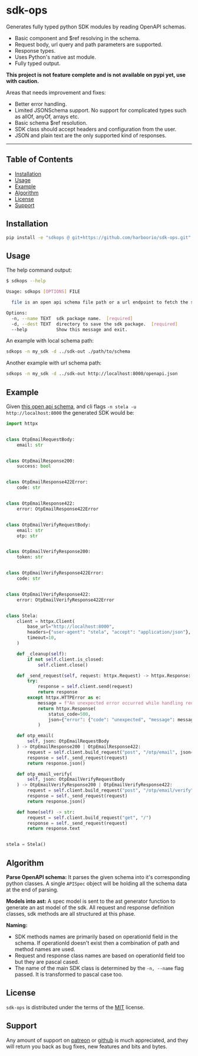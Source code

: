 # sdk-ops

Generates fully typed python SDK modules by reading OpenAPI schemas.
- Basic component and $ref resolving in the schema.
- Request body, url query and path parameters are supported.
- Response types.
- Uses Python's native ast module.
- Fully typed output.

**This project is not feature complete and is not available on pypi yet, use with caution.**

Areas that needs improvement and fixes:
- Better error handling.
- Limited JSONSchema support. No support for complicated types such as allOf, anyOf, arrays etc.
- Basic schema $ref resolution.
- SDK class should accept headers and configuration from the user.
- JSON and plain text are the only supported kind of responses.

-----

## Table of Contents

- [Installation](#installation)
- [Usage](#usage)
- [Example](#example)
- [Algorithm](#algorithm)
- [License](#license)
- [Support](#support)

## Installation

```sh
pip install -e "sdkops @ git+https://github.com/harboorio/sdk-ops.git"
```

## Usage

The help command output:
```sh
$ sdkops --help

Usage: sdkops [OPTIONS] FILE

  file is an open api schema file path or a url endpoint to fetch the schema.

Options:
  -n, --name TEXT  sdk package name.  [required]
  -d, --dest TEXT  directory to save the sdk package.  [required]
  --help           Show this message and exit.

```

An example with local schema path:
```sh
sdkops -n my_sdk -d ../sdk-out ./path/to/schema
```

Another example with url schema path:
```sh
sdkops -n my_sdk -d ../sdk-out http://localhost:8000/openapi.json
```

## Example

Given [this open api schema](./tests/schema_sample1.json), and
cli flags `-n stela -u http://localhost:8000` the generated SDK would be:
```python
import httpx


class OtpEmailRequestBody:
    email: str


class OtpEmailResponse200:
    success: bool


class OtpEmailResponse422Error:
    code: str


class OtpEmailResponse422:
    error: OtpEmailResponse422Error


class OtpEmailVerifyRequestBody:
    email: str
    otp: str


class OtpEmailVerifyResponse200:
    token: str


class OtpEmailVerifyResponse422Error:
    code: str


class OtpEmailVerifyResponse422:
    error: OtpEmailVerifyResponse422Error


class Stela:
    client = httpx.Client(
        base_url="http://localhost:8000",
        headers={"user-agent": "stela", "accept": "application/json"},
        timeout=10,
    )

    def _cleanup(self):
        if not self.client.is_closed:
            self.client.close()

    def _send_request(self, request: httpx.Request) -> httpx.Response:
        try:
            response = self.client.send(request)
            return response
        except httpx.HTTPError as e:
            message = f"An unexpected error occurred while handling request to {e.request.url}. {e}"
            return httpx.Response(
                status_code=500,
                json={"error": {"code": "unexpected", "message": message}},
            )

    def otp_email(
        self, json: OtpEmailRequestBody
    ) -> OtpEmailResponse200 | OtpEmailResponse422:
        request = self.client.build_request("post", "/otp/email", json=json)
        response = self._send_request(request)
        return response.json()

    def otp_email_verify(
        self, json: OtpEmailVerifyRequestBody
    ) -> OtpEmailVerifyResponse200 | OtpEmailVerifyResponse422:
        request = self.client.build_request("post", "/otp/email/verify", json=json)
        response = self._send_request(request)
        return response.json()

    def home(self) -> str:
        request = self.client.build_request("get", "/")
        response = self._send_request(request)
        return response.text


stela = Stela()
```

## Algorithm

**Parse OpenAPI schema:** It parses the given schema into it's corresponding python classes.
A single `APISpec` object will be holding all the schema data at the end of parsing.

**Models into ast:** A spec model is sent to the ast generator function to generate an ast model of the sdk.
All request and response definition classes, sdk methods are all structured at this phase.

**Naming:**
- SDK methods names are primarily based on operationId field in the schema. If operationId doesn't exist then a combination of path and method names are used.
- Request and response class names are based on operationId field too but they are pascal cased.
- The name of the main SDK class is determined by the `-n, --name` flag passed. It is transformed to pascal case too.

## License

`sdk-ops` is distributed under the terms of the [MIT](https://spdx.org/licenses/MIT.html) license.

## Support

Any amount of support on [patreon](https://patreon.com/muratgozel?utm_medium=organic&utm_source=github_repo&utm_campaign=github&utm_content=join_link) or [github](https://github.com/sponsors/muratgozel) is much appreciated, and they will return you back as bug fixes, new features and bits and bytes.
